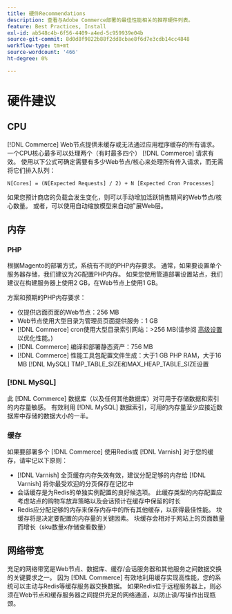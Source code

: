 ```yaml
---
title: 硬件Recommendations
description: 查看与Adobe Commerce部署的最佳性能相关的推荐硬件列表。
feature: Best Practices, Install
exl-id: ab548c4b-6f56-4409-a4ed-5c959939e04b
source-git-commit: 8d0d8f9822b88f2dd8cbae8f6d7e3cdb14cc4848
workflow-type: tm+mt
source-wordcount: '466'
ht-degree: 0%

---
```


# 硬件建议

## CPU

[!DNL Commerce] Web节点提供未缓存或无法通过应用程序缓存的所有请求。 一个CPU核心最多可以处理两个（有时最多四个） [!DNL Commerce] 请求有效。 使用以下公式可确定需要有多少Web节点/核心来处理所有传入请求，而无需将它们排入队列：

```
N[Cores] = (N[Expected Requests] / 2) + N [Expected Cron Processes]
```

如果您预计商店的负载会发生变化，则可以手动增加活跃销售期间的Web节点/核心数量。 或者，可以使用自动缩放模型来自动扩展Web层。

## 内存

### PHP

根据Magento的部署方式，系统有不同的PHP内存要求。  通常，如果要设置单个服务器存储，我们建议为2G配置PHP内存。  如果您使用管道部署设置站点，我们建议在构建服务器上使用2 GB，在Web节点上使用1 GB。

方案和预期的PHP内存要求：

* 仅提供店面页面的Web节点：256 MB
* Web节点使用大型目录为管理员页面提供服务：1 GB
* [!DNL Commerce] cron使用大型目录索引网站：>256 MB(请参阅 [高级设置](../performance/advanced-setup.md) 以优化性能。)
* [!DNL Commerce] 编译和部署静态资产：756 MB
* [!DNL Commerce] 性能工具包配置文件生成：大于1 GB PHP RAM，大于16 MB [!DNL MySQL] TMP_TABLE_SIZE和MAX_HEAP_TABLE_SIZE设置

### [!DNL MySQL]

此 [!DNL Commerce] 数据库（以及任何其他数据库）对可用于存储数据和索引的内存量敏感。 有效利用 [!DNL MySQL] 数据索引，可用的内存量至少应接近数据库中存储的数据大小的一半。

### 缓存

如果要部署多个 [!DNL Commerce] 使用Redis或 [!DNL Varnish] 对于您的缓存，请牢记以下原则：

* [!DNL Varnish] 全页缓存内存失效有效，建议分配足够的内存给 [!DNL Varnish] 将你最受欢迎的分页保存在记忆中
* 会话缓存是为Redis的单独实例配置的良好候选项。  此缓存类型的内存配置应考虑站点的购物车放弃策略以及会话预计在缓存中保留的时长
* Redis应分配足够的内存来保存内存中的所有其他缓存，以获得最佳性能。  块缓存将是决定要配置的内存量的关键因素。  块缓存会相对于网站上的页面数量而增长（sku数量x存储查看数量）

## 网络带宽

充足的网络带宽是Web节点、数据库、缓存/会话服务器和其他服务之间数据交换的关键要求之一。 因为 [!DNL Commerce] 有效地利用缓存实现高性能，您的系统可以主动与Redis等缓存服务器交换数据。 如果Redis位于远程服务器上，则必须在Web节点和缓存服务器之间提供充足的网络通道，以防止读/写操作出现瓶颈。
